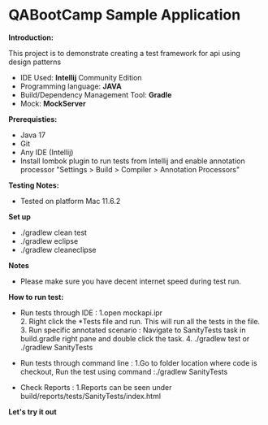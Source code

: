 
QABootCamp Sample Application
====================================

**Introduction:**

This project is to demonstrate creating a test framework for api using design patterns
* IDE Used: **Intellij** Community Edition
* Programming language: **JAVA**
* Build/Dependency Management Tool: **Gradle**
* Mock: **MockServer**

**Prerequisties:**

* Java 17
* Git
* Any IDE (Intellij)
* Install lombok plugin to run tests from Intellij and enable annotation processor
  "Settings > Build > Compiler > Annotation Processors"


**Testing Notes:**

* Tested on platform Mac 11.6.2

**Set up**

* ./gradlew clean test
* ./gradlew eclipse
* ./gradlew cleaneclipse

**Notes**

* Please make sure you have decent internet speed during test run.

**How to run test:**

* Run tests through IDE :
  1.open mockapi.ipr  
  2. Right click the *Tests file and run. This will run all the tests in the file.
  3. Run specific annotated scenario : Navigate to SanityTests task in build.gradle right pane
  and double click the task.
  4. ./gradlew test or ./gradlew SanityTests

* Run tests through command line :
  1.Go to folder location where code is checkout, Run the test using command :./gradlew SanityTests

* Check Reports :
  1.Reports can be seen under build/reports/tests/SanityTests/index.html

**Let's try it out**

